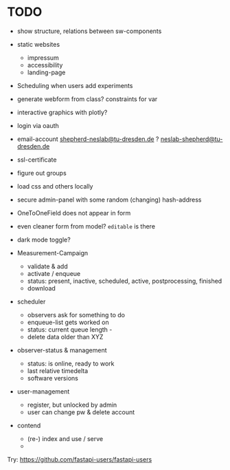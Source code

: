 # TODO

- show structure, relations between sw-components
- static websites
  - impressum
  - accessibility
  - landing-page
- Scheduling when users add experiments
- generate webform from class? constraints for var
- interactive graphics with plotly?
- login via oauth
- email-account shepherd-neslab@tu-dresden.de ? neslab-shepherd@tu-dresden.de
- ssl-certificate
- figure out groups
- load css and others locally
- secure admin-panel with some random (changing) hash-address
- OneToOneField does not appear in form
- even cleaner form from model? `editable` is there
- dark mode toggle?

- Measurement-Campaign
  - validate & add
  - activate / enqueue
  - status: present, inactive, scheduled, active, postprocessing, finished
  - download
- scheduler
  - observers ask for something to do
  - enqueue-list gets worked on
  - status: current queue length -
  - delete data older than XYZ
- observer-status & management
  - status: is online, ready to work
  - last relative timedelta
  - software versions
- user-management
  - register, but unlocked by admin
  - user can change pw & delete account
- contend
  - (re-) index and use / serve
  -

Try: https://github.com/fastapi-users/fastapi-users
